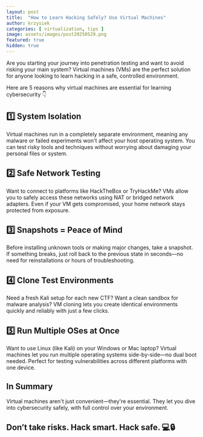 ```yaml
---
layout: post
title:  "How to Learn Hacking Safely? Use Virtual Machines"
author: krzysiek
categories: [ virtualization, tips ]
image: assets/images/post20250529.png
featured: true
hidden: true
---
```


Are you starting your journey into penetration testing and want to avoid risking your main system? Virtual machines (VMs) are the perfect solution for anyone looking to learn hacking in a safe, controlled environment.

Here are 5 reasons why virtual machines are essential for learning cybersecurity 👇

## 1️⃣ System Isolation
Virtual machines run in a completely separate environment, meaning any malware or failed experiments won't affect your host operating system. You can test risky tools and techniques without worrying about damaging your personal files or system.

## 2️⃣ Safe Network Testing
Want to connect to platforms like HackTheBox or TryHackMe? VMs allow you to safely access these networks using NAT or bridged network adapters. Even if your VM gets compromised, your home network stays protected from exposure.

## 3️⃣ Snapshots = Peace of Mind
Before installing unknown tools or making major changes, take a snapshot. If something breaks, just roll back to the previous state in seconds—no need for reinstallations or hours of troubleshooting.

## 4️⃣ Clone Test Environments
Need a fresh Kali setup for each new CTF? Want a clean sandbox for malware analysis? VM cloning lets you create identical environments quickly and reliably with just a few clicks.

## 5️⃣ Run Multiple OSes at Once
Want to use Linux (like Kali) on your Windows or Mac laptop? Virtual machines let you run multiple operating systems side-by-side—no dual boot needed. Perfect for testing vulnerabilities across different platforms with one device.

## In Summary
Virtual machines aren't just convenient—they're essential. They let you dive into cybersecurity safely, with full control over your environment.

## Don’t take risks. Hack smart. Hack safe. 💻🔒

